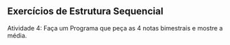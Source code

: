 ## Exercícios de Estrutura Sequencial

Atividade 4: Faça um Programa que peça as 4 notas bimestrais e mostre a média.
